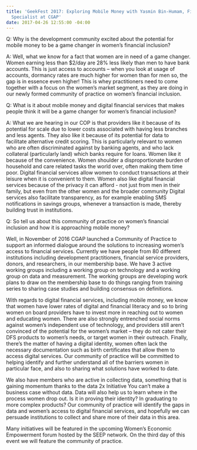 ```yaml
---
title: 'GeekFest 2017: Exploring Mobile Money with Yasmin Bin-Humam, Financial Sector
  Specialist at CGAP'
date: 2017-04-26 12:55:00 -04:00
---
```


Q: Why is the development community excited about the potential for mobile money to be a game changer in women’s financial inclusion?
 
A: Well, what we know for a fact that women are in need of a game changer. Women earning less than $2/day are 28% less likely than men to have bank accounts. This is just access to accounts – when you look at usage of accounts, dormancy rates are much higher for women than for men so, the gap is in essence even higher! This is whey practitioners need to come together with a focus on the women’s market segment, as they are doing in our newly formed community of practice on women’s financial inclusion.
 
Q: What is it about mobile money and digital financial services that makes people think it will be a game changer for women’s financial inclusion?
 
A: What we are hearing in our COP is that providers like it because of its potential for scale due to lower costs associated with having less branches and less agents. They also like it because of its potential for data to facilitate alternative credit scoring. This is particularly relevant to women who are often discriminated against by banking agents, and who lack collateral (particularly land) which banks require for loans.
Women like it because of the convenience. Women shoulder a disproportionate burden of household and care related tasks the world over, often making them time poor. Digital financial services allow women to conduct transactions at their leisure when it is convenient to them. Women also like digital financial services because of the privacy it can afford - not just from men in their family, but even from the other women and the broader community Digital services also facilitate transparency, as for example enabling SMS notifications in savings groups, whenever a transaction is made, thereby building trust in institutions.
 
Q: So tell us about this community of practice on women’s financial inclusion and how it is approaching mobile money?
 
Well, in November of 2016 CGAP launched a Community of Practice to support an informed dialogue around the solutions to increasing women’s access to financial services. Currently we have people from 80 different institutions including development practitioners, financial service providers, donors, and researchers, in our membership base. We have 3 active working groups including a working group on technology and a working group on data and measurement. The working groups are developing work plans to draw on the membership base to do things ranging from training series to sharing case studies and building consensus on definitions.
 
With regards to digital financial services, including mobile money, we know that women have lower rates of digital and financial literacy and so to bring women on board providers have to invest more in reaching out to women and educating women. There are also strongly entrenched social norms against women’s independent use of technology, and providers still aren’t convinced of the potential for the women’s market – they do not cater their DFS products to women’s needs, or target women in their outreach. Finally, there’s the matter of having a digital identity, women often lack the necessary documentation such as birth certificates that allow them to access digital services. Our community of practice will be committed to helping identify and further understand all of the barriers women in particular face, and also to sharing what solutions have worked to date.
 
We also have members who are active in collecting data, something that is gaining momentum thanks to the data 2x Initiative You can’t make a business case without data. Data will also help us to learn where in the process women drop out. Is it in proving their identity? In graduating to more complex products? Our community of practice will identify the gaps in data and women’s access to digital financial services, and hopefully we can persuade institutions to collect and share more of their data in this area.
 
 
Many initiatives will be featured in the upcoming Women’s Economic Empowerment forum hosted by the SEEP network. On the third day of this event we will feature the community of practice.